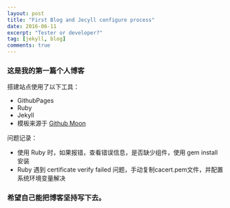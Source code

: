 ```yaml
---
layout: post
title: "First Blog and Jecyll configure process"
date: 2016-06-11
excerpt: "Tester or developer?"
tag: [jekyll, blog]
comments: true
---
```


### 这是我的第一篇个人博客

搭建站点使用了以下工具：

* GithubPages
* Ruby
* Jekyll
* 模板来源于 [Github Moon](https://github.com/TaylanTatli/Moon)

问题记录：

* 使用 Ruby 时，如果报错，查看错误信息，是否缺少组件，使用 gem install 安装
* Ruby 遇到 certificate verify failed 问题，手动复制cacert.pem文件，并配置系统环境变量解决
     
### 希望自己能把博客坚持写下去。    